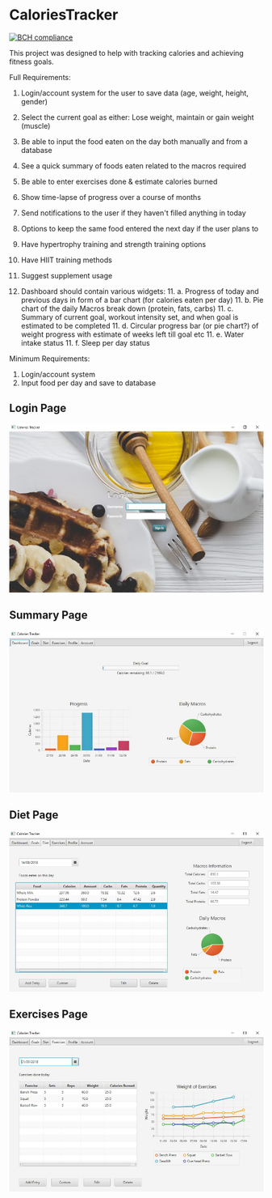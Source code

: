 # CaloriesTracker

[![BCH compliance](https://bettercodehub.com/edge/badge/rk16449/CaloriesTracker?branch=master)](https://bettercodehub.com/)


This project was designed to help with tracking calories and achieving fitness goals.


Full Requirements:

1. Login/account system for the user to save data (age, weight, height, gender)
2. Select the current goal as either: Lose weight, maintain or gain weight (muscle)
2. Be able to input the food eaten on the day both manually and from a database
3. See a quick summary of foods eaten related to the macros required
4. Be able to enter exercises done & estimate calories burned
5. Show time-lapse of progress over a course of months
6. Send notifications to the user if they haven't filled anything in today
7. Options to keep the same food entered the next day if the user plans to
8. Have hypertrophy training and strength training options
9. Have HIIT training methods
10. Suggest supplement usage

11. Dashboard should contain various widgets: 
	11. a. Progress of today and previous days in form of a bar chart (for calories eaten per day)
	11. b. Pie chart of the daily Macros break down (protein, fats, carbs) 
	11. c. Summary of current goal, workout intensity set, and when goal is estimated to be completed
	11. d. Circular progress bar (or pie chart?) of weight progress with estimate of weeks left till goal etc
	11. e. Water intake status
	11. f. Sleep per day status



Minimum Requirements:
1. Login/account system
2. Input food per day and save to database

## Login Page

![Main](screenshots/loginpage.JPG)

## Summary Page

![Main](screenshots/summaryPageV2.JPG)

## Diet Page

![Main](screenshots/dietpage.JPG)

## Exercises Page

![Main](screenshots/exercisesPage.JPG)
